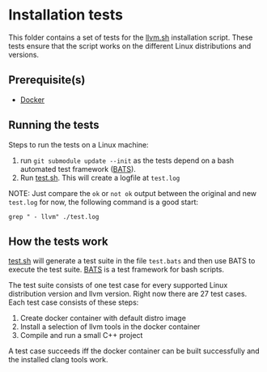 # Installation tests

This folder contains a set of tests for the [llvm.sh](../llvm.sh) installation script. These tests ensure that the script works on the different Linux distributions and versions.

## Prerequisite(s)
* [Docker](https://docs.docker.com/engine/install/debian/#installation-methods)

## Running the tests

Steps to run the tests on a Linux machine:
1. run `git submodule update --init` as the tests depend on a bash automated test framework ([BATS](https://github.com/sstephenson/bats)).
2. Run [test.sh](./test.sh). This will create a logfile at `test.log`

NOTE: Just compare the `ok` or `not ok` output between the original and new `test.log` for now, the following command is a good start:
```
grep " - llvm" ./test.log
```

## How the tests work

[test.sh](./test.sh) will generate a test suite in the file `test.bats` and then use BATS to execute the test suite. [BATS](https://github.com/sstephenson/bats) is a test framework for bash scripts.

The test suite consists of one test case for every supported Linux distribution version and llvm version. Right now there are 27 test cases. Each test case consists of these steps:
1. Create docker container with default distro image
2. Install a selection of llvm tools in the docker container
3. Compile and run a small C++ project

A test case succeeds iff the docker container can be built successfully and the installed clang tools work.
